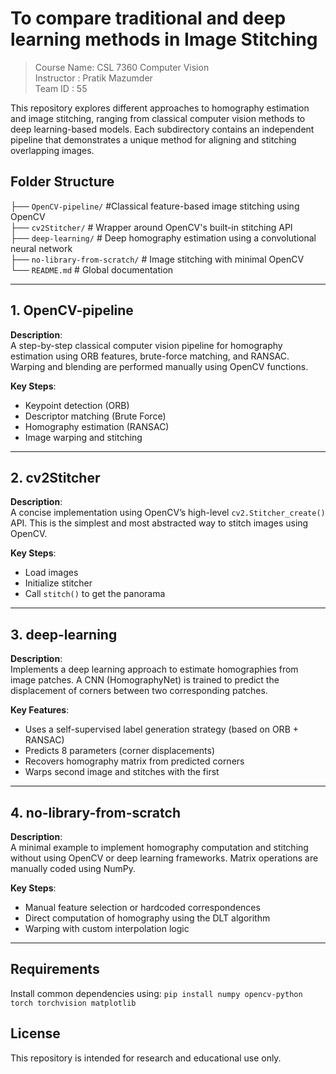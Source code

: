 # To compare traditional and deep learning methods in Image Stitching
> Course Name: CSL 7360 Computer Vision <br />
> Instructor : Pratik Mazumder <br />
> Team ID : 55 <br />

This repository explores different approaches to homography estimation and image stitching, ranging from classical computer vision methods to deep learning-based models. Each subdirectory contains an independent pipeline that demonstrates a unique method for aligning and stitching overlapping images.

## Folder Structure
├── `OpenCV-pipeline/`   #Classical feature-based image stitching using OpenCV <br />
├── `cv2Stitcher/`   # Wrapper around OpenCV's built-in stitching API <br />
├── `deep-learning/`   # Deep homography estimation using a convolutional neural network <br />
├── `no-library-from-scratch/`   # Image stitching with minimal OpenCV <br />
└── `README.md`   # Global documentation <br />

---

## 1. OpenCV-pipeline

**Description**:  
A step-by-step classical computer vision pipeline for homography estimation using ORB features, brute-force matching, and RANSAC. Warping and blending are performed manually using OpenCV functions.

**Key Steps**:
- Keypoint detection (ORB)
- Descriptor matching (Brute Force)
- Homography estimation (RANSAC)
- Image warping and stitching

---

## 2. cv2Stitcher

**Description**:  
A concise implementation using OpenCV’s high-level `cv2.Stitcher_create()` API. This is the simplest and most abstracted way to stitch images using OpenCV.

**Key Steps**:
- Load images
- Initialize stitcher
- Call `stitch()` to get the panorama

---

## 3. deep-learning

**Description**:  
Implements a deep learning approach to estimate homographies from image patches. A CNN (HomographyNet) is trained to predict the displacement of corners between two corresponding patches.

**Key Features**:
- Uses a self-supervised label generation strategy (based on ORB + RANSAC)
- Predicts 8 parameters (corner displacements)
- Recovers homography matrix from predicted corners
- Warps second image and stitches with the first

---

## 4. no-library-from-scratch

**Description**:  
A minimal example to implement homography computation and stitching without using OpenCV or deep learning frameworks. Matrix operations are manually coded using NumPy.

**Key Steps**:
- Manual feature selection or hardcoded correspondences
- Direct computation of homography using the DLT algorithm
- Warping with custom interpolation logic

---

## Requirements

Install common dependencies using: `pip install numpy opencv-python torch torchvision matplotlib`

## License

This repository is intended for research and educational use only.

